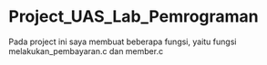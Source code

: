 # Project_UAS_Lab_Pemrograman
Pada project ini saya membuat beberapa fungsi, yaitu fungsi melakukan_pembayaran.c dan member.c

